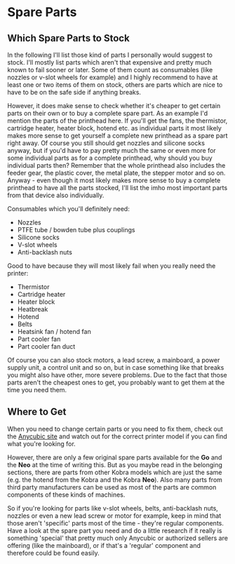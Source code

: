 <link rel=”manifest” href=”docs/manifest.webmanifest”>

# Spare Parts

## Which Spare Parts to Stock
In the following I'll list those kind of parts I personally would suggest to stock. I'll mostly list parts which aren't that expensive and pretty much known to fail sooner or later. Some of them count as consumables (like nozzles or v-slot wheels for example) and I highly recommend to have at least one or two items of them on stock, others are parts which are nice to have to be on the safe side if anything breaks.    
  
However, it does make sense to check whether it's cheaper to get certain parts on their own or to buy a complete spare part. As an example I'd mention the parts of the printhead here. If you'll get the fans, the thermistor, cartridge heater, heater block, hotend etc. as individual parts it most likely makes more sense to get yourself a complete new printhead as a spare part right away. Of course you still should get nozzles and silicone socks anyway, but if you'd have to pay pretty much the same or even more for some individual parts as for a complete printhead, why should you buy individual parts then? Remember that the whole printhead also includes the feeder gear, the plastic cover, the metal plate, the stepper motor and so on.  
Anyway - even though it most likely makes more sense to buy a complete printhead to have all the parts stocked, I'll list the imho most important parts from that device also individually.  

Consumables which you'll definitely need:  

  - Nozzles
  - PTFE tube / bowden tube plus couplings
  - Silicone socks
  - V-slot wheels
  - Anti-backlash nuts
  
Good to have because they will most likely fail when you really need the printer:  

  - Thermistor
  - Cartridge heater
  - Heater block 
  - Heatbreak 
  - Hotend
  - Belts
  - Heatsink fan / hotend fan
  - Part cooler fan
  - Part cooler fan duct

Of course you can also stock motors, a lead screw, a mainboard, a power supply unit, a control unit and so on, but in case something like that breaks you might also have other, more severe problems. Due to the fact that those parts aren't the cheapest ones to get, you probably want to get them at the time you need them.      
  
## Where to Get
When you need to change certain parts or you need to fix them, check out the [Anycubic site](https://www.anycubic.com/collections/for-kobra-series) and watch out for the correct printer model if you can find what you're looking for.  
  
However, there are only a few original spare parts available for the **Go** and the **Neo** at the time of writing this. But as you maybe read in the belonging sections, there are parts from other Kobra models which are just the same (e.g. the hotend from the Kobra and the Kobra **Neo**). Also many parts from third party manufacturers can be used as most of the parts are common components of these kinds of machines.  
  
So if you're looking for parts like v-slot wheels, belts, anti-backlash nuts, nozzles or even a new lead screw or motor for example, keep in mind that those aren't 'specific' parts most of the time - they're regular components. Have a look at the spare part you need and do a little research if it really is something 'special' that pretty much only Anycubic or authorized sellers are offering (like the mainboard), or if that's a 'regular' component and therefore could be found easily.  
     
  

  

